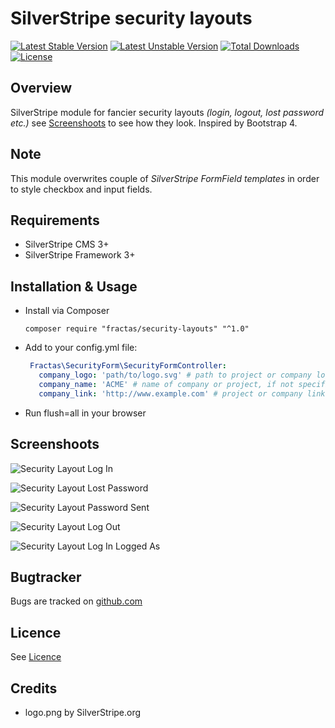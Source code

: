 # SilverStripe security layouts
[![Latest Stable Version](https://poser.pugx.org/fractas/security-layouts/v/stable)](https://packagist.org/packages/fractas/security-layouts)
[![Latest Unstable Version](https://poser.pugx.org/fractas/security-layouts/v/unstable)](https://packagist.org/packages/fractas/security-layouts)
[![Total Downloads](https://poser.pugx.org/fractas/security-layouts/downloads)](https://packagist.org/packages/fractas/security-layouts)
[![License](https://poser.pugx.org/fractas/security-layouts/license)](https://packagist.org/packages/fractas/security-layouts)

## Overview
SilverStripe module for fancier security layouts _(login, logout, lost password etc.)_ see [Screenshoots](#screenshoots) to see how they look.
Inspired by Bootstrap 4.


## Note
This module overwrites couple of _SilverStripe FormField templates_ in order to style checkbox and input fields.


## Requirements
- SilverStripe CMS 3+
- SilverStripe Framework 3+


## Installation & Usage
- Install via Composer
  ```
  composer require "fractas/security-layouts" "^1.0"
  ```
- Add to your config.yml file:
  ```yml
   Fractas\SecurityForm\SecurityFormController:
     company_logo: 'path/to/logo.svg' # path to project or company logo, if not specified defaults to logo.png (SilverStripe logo)
     company_name: 'ACME' # name of company or project, if not specified defaults to SiteConfig Title
     company_link: 'http://www.example.com' # project or company link, if not specified defaults to Site's BaseHref
  ```
- Run flush=all in your browser


## Screenshoots

![Security Layout Log In](docs/images/security-layout-log-in.png)

![Security Layout Lost Password](docs/images/security-layout-lost-password.png)

![Security Layout Password Sent](docs/images/security-layout-password-sent.png)

![Security Layout Log Out](docs/images/security-layout-log-out.png)

![Security Layout Log In Logged As](docs/images/security-layout-log-in-logged-in.png)


## Bugtracker

Bugs are tracked on [github.com](https://github.com/fractaslabs/silverstripe-security-layouts/issues)


## Licence

See [Licence](LICENSE)


## Credits

- logo.png by SilverStripe.org
